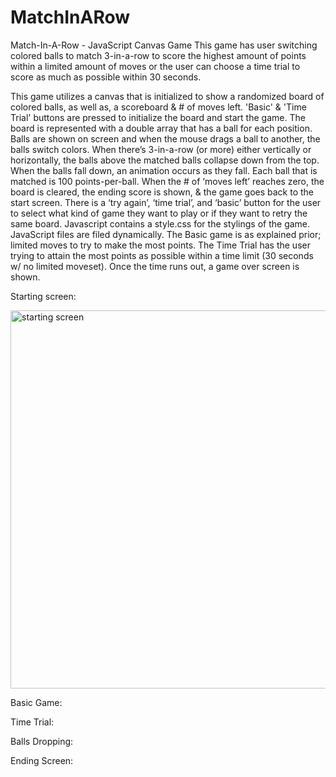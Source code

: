 # MatchInARow
Match-In-A-Row - JavaScript Canvas Game  This game has user switching colored balls to match 3-in-a-row to score the highest amount of points within a limited amount of moves or the user can choose a time trial to score as much as possible within 30 seconds.

This game utilizes a canvas that is initialized to show a randomized board of colored balls, as well as, a scoreboard & # of moves left.  'Basic' & 'Time Trial' buttons are pressed to initialize the board and start the game.  The board is represented with a double array that has a ball for each position.  Balls are shown on screen and when the mouse drags a ball to another, the balls switch colors.  When there’s 3-in-a-row (or more) either vertically or horizontally, the balls above the matched balls collapse down from the top.  When the balls fall down, an animation occurs as they fall.  Each ball that is matched is 100 points-per-ball.  When the # of ‘moves left’ reaches zero, the board is cleared, the ending score is shown, & the game goes back to the start screen.  There is a ‘try again’, ‘time trial’, and ‘basic’ button for the user to select what kind of game they want to play or if they want to retry the same board.  Javascript contains a style.css for the stylings of the game.  JavaScript files are filed dynamically.  The Basic game is as explained prior; limited moves to try to make the most points.  The Time Trial has the user trying to attain the most points as possible within a time limit (30 seconds w/ no limited moveset).  Once the time runs out, a game over screen is shown.

Starting screen:

<img width="605" alt="starting screen" src="https://user-images.githubusercontent.com/18220743/44701234-9b029000-aa42-11e8-8f42-6b87eebef0f6.png">


Basic Game:

Time Trial:

Balls Dropping:

Ending Screen:
